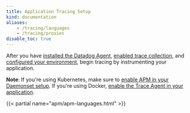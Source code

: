 ```yaml
---
title: Application Tracing Setup
kind: documentation
aliases:
    - /tracing/languages
    - /tracing/proxies
disable_toc: true
---
```


After you have [installed the Datadog Agent][1], [enabled trace collection][2], and [configured your environment][3], begin tracing by instrumenting your application.

**Note**: If you're using Kubernetes, make sure to [enable APM in your Daemonset setup][4]. If you're using Docker, [enable the Trace Agent in your application][5].

{{< partial name="apm/apm-languages.html" >}}

[1]: /agent
[2]: /agent/apm/?tab=agent630#agent-configuration
[3]: /agent/apm/#primary-tags
[4]: /agent/kubernetes/daemonset_setup
[5]: /agent/docker/apm/?tab=java

